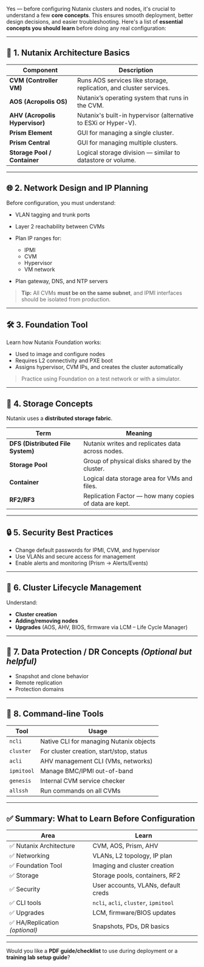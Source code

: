 Yes — before configuring Nutanix clusters and nodes, it's crucial to understand a few **core concepts**. This ensures smooth deployment, better design decisions, and easier troubleshooting. Here's a list of **essential concepts you should learn** before doing any real configuration:

---

## 🔑 1. **Nutanix Architecture Basics**

| Component                      | Description                                                        |
| ------------------------------ | ------------------------------------------------------------------ |
| **CVM (Controller VM)**        | Runs AOS services like storage, replication, and cluster services. |
| **AOS (Acropolis OS)**         | Nutanix’s operating system that runs in the CVM.                   |
| **AHV (Acropolis Hypervisor)** | Nutanix's built-in hypervisor (alternative to ESXi or Hyper-V).    |
| **Prism Element**              | GUI for managing a single cluster.                                 |
| **Prism Central**              | GUI for managing multiple clusters.                                |
| **Storage Pool / Container**   | Logical storage division — similar to datastore or volume.         |

---

## 🌐 2. **Network Design and IP Planning**

Before configuration, you must understand:

* VLAN tagging and trunk ports
* Layer 2 reachability between CVMs
* Plan IP ranges for:

  * IPMI
  * CVM
  * Hypervisor
  * VM network
* Plan gateway, DNS, and NTP servers

> **Tip:** All CVMs **must be on the same subnet**, and IPMI interfaces should be isolated from production.

---

## 🛠️ 3. **Foundation Tool**

Learn how Nutanix Foundation works:

* Used to image and configure nodes
* Requires L2 connectivity and PXE boot
* Assigns hypervisor, CVM IPs, and creates the cluster automatically

> Practice using Foundation on a test network or with a simulator.

---

## 💾 4. **Storage Concepts**

Nutanix uses a **distributed storage fabric**.

| Term                              | Meaning                                                |
| --------------------------------- | ------------------------------------------------------ |
| **DFS (Distributed File System)** | Nutanix writes and replicates data across nodes.       |
| **Storage Pool**                  | Group of physical disks shared by the cluster.         |
| **Container**                     | Logical data storage area for VMs and files.           |
| **RF2/RF3**                       | Replication Factor — how many copies of data are kept. |

---

## 🔒 5. **Security Best Practices**

* Change default passwords for IPMI, CVM, and hypervisor
* Use VLANs and secure access for management
* Enable alerts and monitoring (Prism → Alerts/Events)

---

## 🔄 6. **Cluster Lifecycle Management**

Understand:

* **Cluster creation**
* **Adding/removing nodes**
* **Upgrades** (AOS, AHV, BIOS, firmware via LCM – Life Cycle Manager)

---

## 🔁 7. **Data Protection / DR Concepts** *(Optional but helpful)*

* Snapshot and clone behavior
* Remote replication
* Protection domains

---

## 🧪 8. **Command-line Tools**

| Tool       | Usage                                    |
| ---------- | ---------------------------------------- |
| `ncli`     | Native CLI for managing Nutanix objects  |
| `cluster`  | For cluster creation, start/stop, status |
| `acli`     | AHV management CLI (VMs, networks)       |
| `ipmitool` | Manage BMC/IPMI out-of-band              |
| `genesis`  | Internal CVM service checker             |
| `allssh`   | Run commands on all CVMs                 |

---

## ✅ Summary: What to Learn Before Configuration

| Area                          | Learn                                 |
| ----------------------------- | ------------------------------------- |
| ✅ Nutanix Architecture        | CVM, AOS, Prism, AHV                  |
| ✅ Networking                  | VLANs, L2 topology, IP plan           |
| ✅ Foundation Tool             | Imaging and cluster creation          |
| ✅ Storage                     | Storage pools, containers, RF2        |
| ✅ Security                    | User accounts, VLANs, default creds   |
| ✅ CLI tools                   | `ncli`, `acli`, `cluster`, `ipmitool` |
| ✅ Upgrades                    | LCM, firmware/BIOS updates            |
| ✅ HA/Replication *(optional)* | Snapshots, PDs, DR basics             |

---

Would you like a **PDF guide/checklist** to use during deployment or a **training lab setup guide**?
